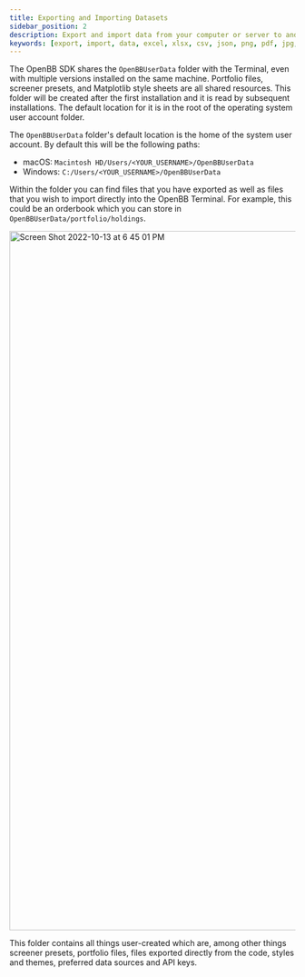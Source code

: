 ```yaml
---
title: Exporting and Importing Datasets
sidebar_position: 2
description: Export and import data from your computer or server to and from the OpenBB SDK
keywords: [export, import, data, excel, xlsx, csv, json, png, pdf, jpg, openbbuserdata, where is data exported, market data, financial data, free, openbb sdk, folder, default, openbb sdk]
---
```


The OpenBB SDK shares the `OpenBBUserData` folder with the Terminal, even with multiple versions installed on the same machine. Portfolio files, screener presets, and Matplotlib style sheets are all shared resources. This folder will be created after the first installation and it is read by subsequent installations. The default location for it is in the root of the operating system user account folder.

The `OpenBBUserData` folder's default location is the home of the system user account. By default this will be the following paths:
- macOS: `Macintosh HD/Users/<YOUR_USERNAME>/OpenBBUserData`
- Windows: `C:/Users/<YOUR_USERNAME>/OpenBBUserData`

Within the folder you can find files that you have exported as well as files that you wish to import directly into the OpenBB Terminal. For example, this could be an orderbook which you can store in `OpenBBUserData/portfolio/holdings`.

<img width="1231" alt="Screen Shot 2022-10-13 at 6 45 01 PM" src="https://user-images.githubusercontent.com/85772166/195742985-19f0e420-d8f7-4fea-a145-a0243b8f2ddc.png"></img>

This folder contains all things user-created which are, among other things screener presets, portfolio files, files exported directly from the code, styles and themes, preferred data sources and API keys.
